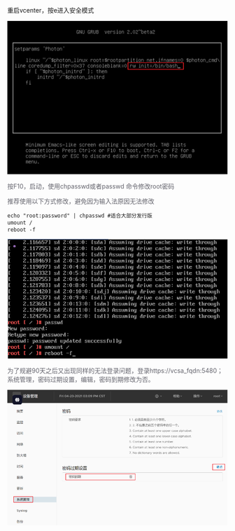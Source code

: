 重启vcenter，按e进入安全模式    

![](../../images/1736932988253-5f34347d-135b-4593-afad-cbb41889e34d.png)

<font style="color:rgb(100, 100, 109);">按F10，启动，使用chpasswd或者passwd 命令修改root密码</font>

<font style="color:rgb(100, 100, 109);">推荐使用以下方式修改，避免因为输入法原因无法修改</font>

```shell
echo "root:password" | chpasswd #适合大部分发行版
umount /
reboot -f
```

![](../../images/1736933004198-ff716afc-dd83-4fd4-9c6f-378e56832f39.png)

<font style="color:rgb(100, 100, 109);">为了规避90天之后又出现同样的无法登录问题，登录https://vcsa_fqdn:5480；系统管理，密码过期设置，编辑，密码到期修改为否。</font>

![](../../images/1736933180062-ab664799-3858-4d50-888b-dc2065a0b6cc.png)

